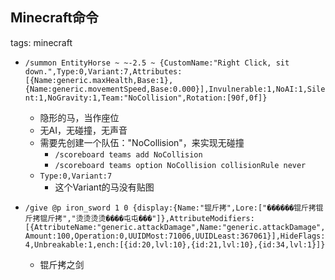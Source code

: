 Minecraft命令
---------------

tags: minecraft

* `/summon EntityHorse ~ ~-2.5 ~ {CustomName:"Right Click, sit down.",Type:0,Variant:7,Attributes:[{Name:generic.maxHealth,Base:1},{Name:generic.movementSpeed,Base:0.000}],Invulnerable:1,NoAI:1,Silent:1,NoGravity:1,Team:"NoCollision",Rotation:[90f,0f]}`
	- 隐形的马，当作座位
	- 无AI，无碰撞，无声音
	- 需要先创建一个队伍："NoCollision"，来实现无碰撞
		- `/scoreboard teams add NoCollision`
		- `/scoreboard teams option NoCollision collisionRule never`
	- `Type:0,Variant:7`
		- 这个Variant的马没有贴图

* `/give @p iron_sword 1 0 {display:{Name:"锟斤拷",Lore:["������锟斤拷锟斤拷锟斤拷","烫烫烫烫����屯屯���"]},AttributeModifiers:[{AttributeName:"generic.attackDamage",Name:"generic.attackDamage",Amount:100,Operation:0,UUIDMost:71006,UUIDLeast:367061}],HideFlags:4,Unbreakable:1,ench:[{id:20,lvl:10},{id:21,lvl:10},{id:34,lvl:1}]}`
	- 锟斤拷之剑
